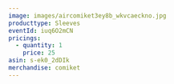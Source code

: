 ```yaml
---
image: images/aircomiket3ey8b_wkvcaeckno.jpg
producttype: Sleeves
eventId: iuq6O2mCN
pricings:
  - quantity: 1
    price: 25
asin: s-ek0_2dDIk
merchandise: comiket
---
```

